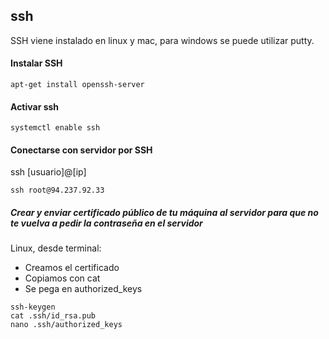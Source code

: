 
## ssh 

SSH viene instalado en linux y mac, para windows se puede utilizar putty.

#### Instalar SSH
```
apt-get install openssh-server
```

#### Activar ssh
```
systemctl enable ssh
````

#### Conectarse con servidor por SSH

ssh [usuario]@[ip]
```
ssh root@94.237.92.33
```

##### Crear y enviar certificado público de tu máquina al servidor para que no te vuelva a pedir la contraseña en el servidor
Linux, desde terminal:  
- Creamos el certificado  
- Copiamos con cat  
- Se pega en authorized_keys    
```
ssh-keygen
cat .ssh/id_rsa.pub
nano .ssh/authorized_keys
```
